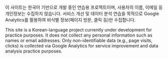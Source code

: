 이 사이트는 한국어 기반으로 개발 중인 연습용 프로젝트이며, 사용자의 이름, 이메일 등 개인정보는 수집하지 않습니다. 
서비스 개선 및 데이터 분석 연습을 목적으로 Google Analytics를 활용하여 비식별 정보(페이지 방문, 클릭 등)만 수집합니다.

This site is a Korean-language project currently under development for practice purposes.
It does not collect any personal information such as names or email addresses.
Only non-identifiable data (e.g., page visits, clicks) is collected via Google Analytics for service improvement and data analysis practice purposes.
